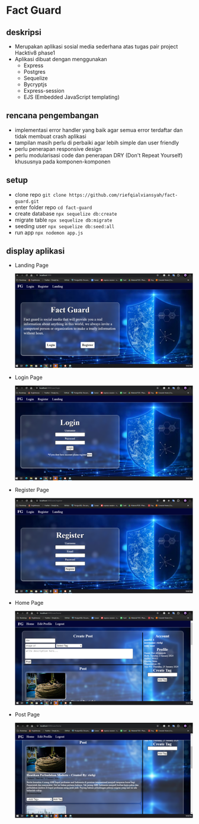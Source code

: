 # Fact Guard

## deskripsi

- Merupakan aplikasi sosial media sederhana atas tugas pair project Hacktiv8 phase1
- Aplikasi dibuat dengan menggunakan
  - Express
  - Postgres
  - Sequelize
  - Bycryptjs
  - Express-session
  - EJS (Embedded JavaScript templating)

## rencana pengembangan

- implementasi error handler yang baik agar semua error terdaftar dan tidak membuat crash aplikasi
- tampilan masih perlu di perbaiki agar lebih simple dan user friendly
- perlu penerapan responsive design
- perlu modularisasi code dan penerapan DRY (Don't Repeat Yourself) khususnya pada komponen-komponen

## setup

- clone repo
  `git clone https://github.com/riefqialviansyah/fact-guard.git`
- enter folder repo
  `cd fact-guard`
- create database
  `npx sequelize db:create`
- migrate table
  `npx sequelize db:migrate`
- seeding user
  `npx sequelize db:seed:all`
- run app
  `npx nodemon app.js`

## display aplikasi

- Landing Page

  ![release-1](./assets/documentation-landing-page.PNG)

- Login Page

  ![release-1](./assets/documentation-login-page.PNG)

- Register Page

  ![release-1](./assets/documentation-register-page.PNG)

- Home Page

  ![release-1](./assets/documentation-home-page.PNG)

- Post Page

  ![release-1](./assets/documentation-post-page.PNG)
